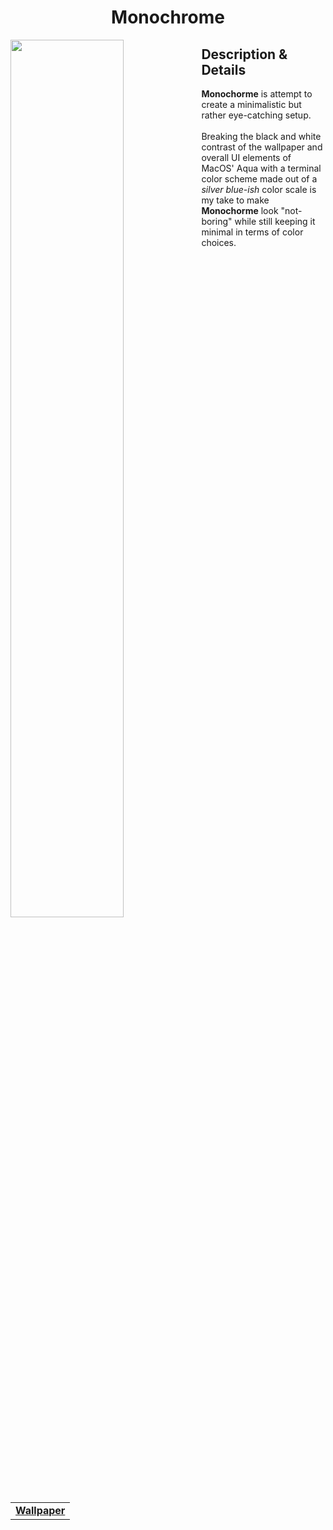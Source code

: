 <h1 align="center"> Monochrome </h1>
<img width="60%" align="left" src="https://user-images.githubusercontent.com/61376940/168601769-3192ef97-8ab3-4195-9ba4-023af67bb635.png">
<h2> Description & Details</h2>  
<p> 
  <b>Monochorme</b> is attempt to create a minimalistic but rather eye-catching setup. 
  <br><br>
  Breaking the black and white contrast of the wallpaper and overall UI elements of MacOS' Aqua with a terminal color scheme made out of a <i>silver blue-ish</i> color scale is my take to make <b>Monochorme</b> look "not-boring" while still keeping it minimal in terms of color choices.
  <br><br>
  
  <table><tr><td>
        <a href="https://github.com/Haruno19/dotfiles/blob/main/Wallpapers/h9xl47mbld851.png"> <b>Wallpaper</b> </a>
  </td></tr></table>
</p>
